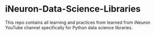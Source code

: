 # iNeuron-Data-Science-Libraries
This repo contains all learning and practices from learned from iNeuron YouTube channel specifically for Python data science libraries.
